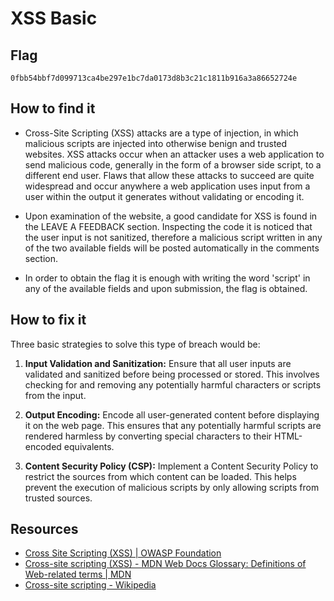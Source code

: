 # XSS Basic


## Flag
```
0fbb54bbf7d099713ca4be297e1bc7da0173d8b3c21c1811b916a3a86652724e
```

## How to find it

- Cross-Site Scripting (XSS) attacks are a type of injection, in which malicious scripts are injected into otherwise benign and trusted websites. XSS attacks occur when an attacker uses a web application to send malicious code, generally in the form of a browser side script, to a different end user. Flaws that allow these attacks to succeed are quite widespread and occur anywhere a web application uses input from a user within the output it generates without validating or encoding it.

- Upon examination of the website, a good candidate for XSS is found in the LEAVE A FEEDBACK section. Inspecting the code it is noticed that the user input is not sanitized, therefore a malicious script written in any of the two available fields will be posted automatically in the comments section.

- In order to obtain the flag it is enough with writing the word 'script' in any of the available fields and upon submission, the flag is obtained.

## How to fix it

Three basic strategies to solve this type of breach would be:

1. **Input Validation and Sanitization:** Ensure that all user inputs are validated and sanitized before being processed or stored. This involves checking for and removing any potentially harmful characters or scripts from the input.

2. **Output Encoding:** Encode all user-generated content before displaying it on the web page. This ensures that any potentially harmful scripts are rendered harmless by converting special characters to their HTML-encoded equivalents.

3. **Content Security Policy (CSP):** Implement a Content Security Policy to restrict the sources from which content can be loaded. This helps prevent the execution of malicious scripts by only allowing scripts from trusted sources.

## Resources

- [Cross Site Scripting (XSS) | OWASP Foundation](https://owasp.org/www-community/attacks/xss/)
- [Cross-site scripting (XSS) - MDN Web Docs Glossary: Definitions of Web-related terms | MDN](https://developer.mozilla.org/en-US/docs/Glossary/Cross-site_scripting)
- [Cross-site scripting - Wikipedia](https://en.wikipedia.org/wiki/Cross-site_scripting)


